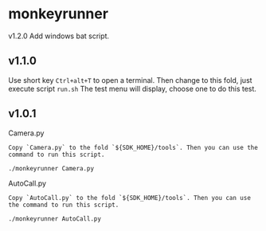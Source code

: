 monkeyrunner
============
v1.2.0
Add windows bat script.

v1.1.0
------------
Use short key `Ctrl+alt+T` to open a terminal. Then change to this fold, just execute script `run.sh`
The test menu will display, choose one to do this test.


v1.0.1
------------
Camera.py

	Copy `Camera.py` to the fold `${SDK_HOME}/tools`. Then you can use the command to run this script.

`./monkeyrunner Camera.py`


AutoCall.py

	Copy `AutoCall.py` to the fold `${SDK_HOME}/tools`. Then you can use the command to run this script.

`./monkeyrunner AutoCall.py`
